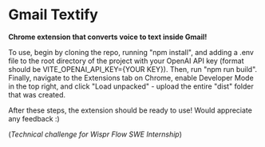 # Gmail Textify

**Chrome extension that converts voice to text inside Gmail!**

To use, begin by cloning the repo, running "npm install", and adding a .env file to the root directory of the project with your OpenAI API key (format should be VITE_OPENAI_API_KEY={YOUR KEY}). Then, run "npm run build". Finally, navigate to the Extensions tab on Chrome, enable Developer Mode in the top right, and click "Load unpacked" - upload the entire "dist" folder that was created.

After these steps, the extension should be ready to use! Would appreciate any feedback :)

(*Technical challenge for Wispr Flow SWE Internship*)
